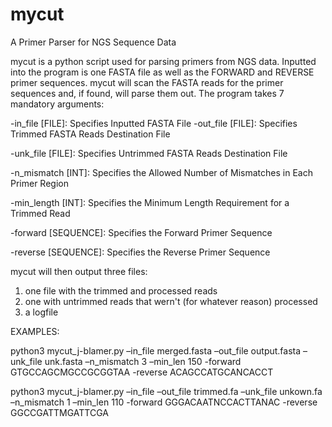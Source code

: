 # mycut
A Primer Parser for NGS Sequence Data


mycut is a python script used for parsing primers from NGS data.  Inputted into the program is one FASTA file as well as the FORWARD and REVERSE primer sequences.  mycut will scan the FASTA reads for the primer sequences and, if found, will parse them out. The program takes 7 mandatory arguments:

-in_file [FILE]: Specifies Inputted FASTA File
-out_file [FILE]: Specifies Trimmed FASTA Reads Destination File

-unk_file [FILE]: Specifies Untrimmed FASTA Reads Destination File

-n_mismatch [INT]: Specifies the Allowed Number of Mismatches in Each Primer Region

-min_length [INT]: Specifies the Minimum Length Requirement for a Trimmed Read

-forward [SEQUENCE]: Specifies the Forward Primer Sequence

-reverse [SEQUENCE]: Specifies the Reverse Primer Sequence


mycut will then output three files: 

  1. one file with the trimmed and processed reads
  2. one with untrimmed reads that wern't (for whatever reason) processed
  3. a logfile
  
 


EXAMPLES:

python3 mycut_j-blamer.py –in_file merged.fasta  –out_file output.fasta –unk_file unk.fasta –n_mismatch 3 –min_len 150 -forward GTGCCAGCMGCCGCGGTAA  -reverse ACAGCCATGCANCACCT

python3 mycut_j-blamer.py –in_file  –out_file trimmed.fa –unk_file unkown.fa –n_mismatch 1 –min_len 110 -forward GGGACAATNCCACTTANAC -reverse GGCCGATTMGATTCGA
